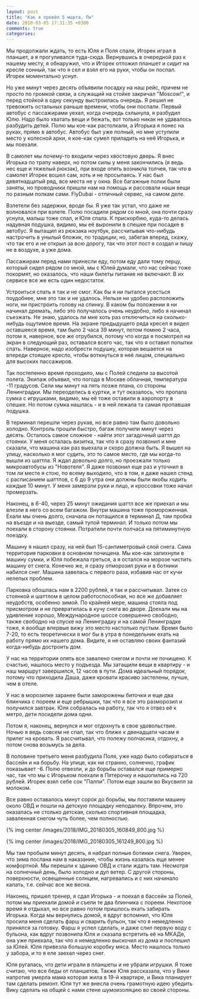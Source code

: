 ```yaml
---
layout: post
title: "Как я провёл 5 марта, Пн"
date: 2018-03-05 17:31:35 +0300
comments: true
categories: 
---
```

Мы продолжали ждать, то есть Юля и Поля спали, Игорек играл в планшет, а я прогуливался туда-сюда. Вернувшись в очередной раз к нашему месту, я обнаружил, что и Игорек отложил планшет и сидит на кресле сонный, так что я сел и взял его на руки, чтобы он поспал. Игорек моментально уснул.

Но уже минут через десять объявили посадку на наш рейс, причем не просто по громкой связи, а служащий на стойке закричал "Moscow!", и перед стойкой в одну секунду выстроилась очередь. Я решил не тревожить остальных раньше времени, чтобы они поспали. Первый автобус с пассажирами уехал, когда очередь схлынула, я разбудил Юлю. Надо было хватать вещи и бежать, вот только никак не удавалось разбудить детей. Полю мы кое-как растолкали, а Игорька я понес на руках, прямо в автобус. Автобус был уже полный, но мне уступили место у колесной арки, я кое-как сумел приладить на неё Игорька, и мы поехали.

В самолет мы почему-то входили через хвостовую дверь. Я внес Игорька по трапу наверх, но потом силы у меня закончились (я ведь нес еще и тяжелый рюкзак), при входе опять возникла толчея, так что в самолет Игорек вошел сам, хоть и не просыпаясь. У нас был девятнадцатый ряд, все места не у окна. Все багажные полки были заняты, но проводники пришли нам на помощь и рассовали наши вещи по разным полкам сами. FlyDubai - отличный сервис, на самом деле.

Взлетели без задержки, вроде бы. Я уже так устал, что даже не волновался при взлете. Полю посадили рядом со мной, она почти сразу уснула, малыш тоже спал, и Юля спала. К прискорбию, куда-то делась надувная подушка, видимо, мы её выронили в спешке при посадке в автобус. Я вытащил из рюкзака ноутбук, рассчитывая что-нибудь настрочить в унылый бложик, по традиции, но, забегая вперед, скажу, что так его и не открыл за всю дорогу, так что этот пост я создал и пишу не в воздухе, а уже дома.

Пассажирам перед нами принесли еду, потом еду дали тому перцу, который сидел рядом со мной, мы с Юлей думали, что нас сейчас тоже покормят, но оказалось, что наши билеты питание не включают. В их сервисе все же есть один недостаток.

Устроиться спать я так и не смог. Как бы я ни пытался усесться поудобнее, мне это так и не удалось. Нельзя ни удобно расположить ноги, ни пристроить голову на спинку. В каком бы положении я ни начинал дремать, либо это получалось очень неудобно, либо я начинал съезжать. Не знаю, удалось ли мне хоть раз отключиться на сколько-нибудь ощутимое время. На экране предыдущего ряда кресел я видел оставшееся время, там было 2 часа 39 минут, потом помню 2 часа, потом я, наверное, все же отрубился, потому что когда я посмотрел на экран в следующий раз, оставался всего час, так что я оставил попытки спать. Наверное, надо изобрести подушку, которая вешается на впереди стоящее кресло, чтобы воткнуться в неё лицом, специально для высоких пассажиров.

Так постепенно время проходило, мы с Полей следили за высотой полета. Экипаж объявил, что погода в Москве облачная, температура -11 градусов. Сели мы минут на пять позже плана, со стороны Ленинградки. Мы переоделись в куртки, и тут оказалось, что пропала сумка с игрушками, видимо, мы её тоже оставили в аэропорту в спешке. Но потом сумка нашлась - и в ней лежала та самая пропавшая подушка.

В терминал перешли через рукав, но все равно там было довольно холодно. Контроль прошли быстро, багаж получили минут через десять. Осталось самое сложное - найти этот загадочный шаттл до стоянки. У меня осталась визитка, так что я сразу позвонил и мне сказали, что машина как раз выехала и скоро должна быть. Я вышел на улицу, насколько я мог судить, это то самое место, где мы когда-то вышли из шаттла. Я ждал довольно долго, но проезжали только микроавтобусы из "Новотеля". Я даже позвонил еще раз и уточнил в том ли месте я стою, по всему выходило, что в том, я даже нашел стенд с расписанием шаттлов, с 6 до 9 утра они должны были якобы ходить каждые 10 минут. У меня замерзли руки и лицо, и кроссовки тоже начал промерзать.

Наконец, в 6-40, через 25 минут ожидания шаттл все же приехал и мы влезли в него со всем багажом. Внутри машина тоже промороженная. Ехали мы очень долго, сначала он потащился в терминал Д, там пробка на въезде и на выезде, самый тупой терминал. И только потом мы поехали в сторону стоянки. Потратили почти полчаса на пятиминутную поездку.

Машину я нашел сразу, на ней был 15-сантиметровый слой снега. Сама территория парковки в основном почищена. Мы кое-как запихнули в машину сумки, и Юля побежала греться, а я остался на морозе чистить машину от снега. Конечно же, я сразу отморозил руки и в ботники набился снег. Машина завелась с первого раза, избавив нас от кучи нелепых проблем.

Парковка обошлась нам в 2200 рублей, я так и рассчитывал. Затея со стоянкой и шаттлом в целом работоспособная, но все же добавляет неудобств, особенно зимой. По крайней мере, машина стояла под присмотром и не превратилась в кучу снега во дворе. Доехали мы на удивление хорошо, Международное шоссе совершенно свободно, также свободно на спуске на Ленинградку и на самой Ленинградке тоже, я вообще впервые вижу это место настолько пустым. Время было 7-20, то есть теоретически я мог бы в утра в понедельник ехать на работу прямо их нашего дома. Видите, я не оставляю своих фантазий когда-нибудь достроить дом.

У нас на территории опять все завалено снегом и почти не почищено. К счастью, нашлось место у подъезда. Мы затащили вещи в квартиру - и наш маршрут завершился, 12 часов в пути. Дома идеальный порядок, потому что приходила Даша, даже кровати красиво застелены, лучше, чем в отеле.

У нас в морозилке заранее были заморожены биточки и еще два блинчика с пореем и еще ребрышки, так что я все это разморозил и получился завтрак. Юля собралась на работу, так что я отвез её к метро, дети посидели дома одни. 

Потом я, наконец, вернулся и мог отдохнуть в свое удовольствие. Ночью я ведь совсем не спал, так что ближе к двенадцати часам я прилег на кровать. Я рассчитывал, что полежу полчасика, отдохну, а потом снова возьмусь за дела.

В половине третьего меня разбудила Поля, уже надо было собираться в бассейн и на борьбу. На улице, как ни странно, солнечно, график показывает -6. Полю отвезли, и до борьбы оставался еще примерно час, так что мы с Игорьком поехали в Пятерочку и нашопились на 720 рублей. Игорек взял себе сок "Палпи". Потом еще зашли во Вкусвилл за молоком.

Все равно оставалось минут сорок до борьбы, мы поставили машину около ОВД и пошли на детскую площадку неподалеку. Впрочем, это оказалась не столько детская, сколько спортивная площадка, заваленная снегом чуть более, чем полностью.

{% img center /images/2018/IMG_20180305_160849_800.jpg %}

{% img center /images/2018/IMG_20180305_161249_800.jpg %}

Мы там пробыли минут десять, я набрал полные ботинки снега. Уверен, что зима послана нам в наказание, чтобы жизнь казалась еще менее комфортной. Мы перешли к зданию ОВД и стали ждать там. Несмотря на солнечный день, было холодно и дул ветер. С другой стороны, поверхности, освещенные солнцем, нагревались и с них начинало капать, т.е. сейчас все же весна.

Наконец, пришел тренер, я сдал Игорька - и поехал в бассейн за Полей, потом мы приехали домой и съели те два блинчика с пореем. Некотоое время я отдыхал, но все равно потом пришлось ехать забирать Игорька. Когда мы вернулись домой, я вдруг вспомнил, что Юля просила меня сделать фарш и сварить бульон, так что я немедленно принялся за готовку. Фарш я успел сделать, и даже слил первую воду с бульона, как вдруг позвонила Юля и сказала встретить её на МКАДе, она уже приехала, так что я немедленно выскочил из дома и поспешил за Юлей. Юля привезла большую коробку мяса. Место нашлось только у забора, и то я еле заехал через снег.

Юля ругалась, что дети играли в планшеты и не убрали игрушки. Я тоже считаю, что все беды от планшетов. Также Юля рассказала, что у Вики напротив умерла мама которая жила в 19-й квартире, и Вика планирует там сделать ремонт. Юля тут же внесла очень грамотную идею убедить Вику сделать на общей с нами стене шумоизоляцию во своей стороны.